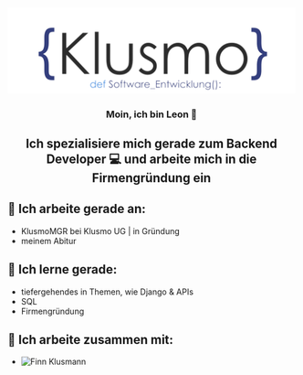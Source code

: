 <p align="center">
  <a href="https://klusmo.de/" target="_blank" rel="noreferrer"><img src="./assets/KlusmoLogo.png" alt="my banner"></a>
</p>
<h3 align="center">
Moin, ich bin Leon 👋
</h3>
<h2 align="center">
Ich spezialisiere mich gerade zum Backend Developer 💻 und arbeite mich in die Firmengründung ein
</h2> 

## 🔭 Ich arbeite gerade an:

- KlusmoMGR bei Klusmo UG | in Gründung
- meinem Abitur

## 🌱 Ich lerne gerade:

- tiefergehendes in Themen, wie Django & APIs
- SQL
- Firmengründung

## 👯 Ich arbeite zusammen mit:
- ![Finn Klusmann](https://github.com/finnk8) 
